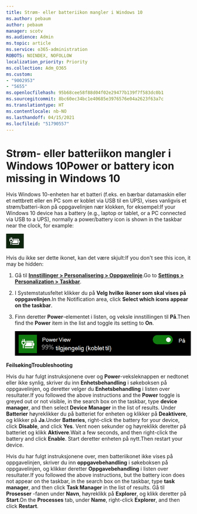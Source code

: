 ```yaml
---
title: Strøm- eller batteriikon mangler i Windows 10
ms.author: pebaum
author: pebaum
manager: scotv
ms.audience: Admin
ms.topic: article
ms.service: o365-administration
ROBOTS: NOINDEX, NOFOLLOW
localization_priority: Priority
ms.collection: Adm_O365
ms.custom:
- "9002953"
- "5655"
ms.openlocfilehash: 95b68cee58f88d04f02e29477b139f7f583dc0b1
ms.sourcegitcommit: 8bc60ec34bc1e40685e3976576e04a2623f63a7c
ms.translationtype: HT
ms.contentlocale: nb-NO
ms.lasthandoff: 04/15/2021
ms.locfileid: "51790557"
---
```

# <a name="power-or-battery-icon-missing-in-windows-10"></a><span data-ttu-id="4b1ef-102">Strøm- eller batteriikon mangler i Windows 10</span><span class="sxs-lookup"><span data-stu-id="4b1ef-102">Power or battery icon missing in Windows 10</span></span>

<span data-ttu-id="4b1ef-103">Hvis Windows 10-enheten har et batteri (f.eks. en bærbar datamaskin eller et nettbrett eller en PC som er koblet via USB til en UPS), vises vanligvis et strøm/batteri-ikon på oppgavelinjen nær klokken, for eksempel:</span><span class="sxs-lookup"><span data-stu-id="4b1ef-103">If your Windows 10 device has a battery (e.g., laptop or tablet, or a PC connected via USB to a UPS), normally a power/battery icon is shown in the taskbar near the clock, for example:</span></span>

![Batteriikon](media/battery-icon.png)

<span data-ttu-id="4b1ef-105">Hvis du ikke ser dette ikonet, kan det være skjult:</span><span class="sxs-lookup"><span data-stu-id="4b1ef-105">If you don't see this icon, it may be hidden:</span></span>

1. <span data-ttu-id="4b1ef-106">Gå til **[Innstillinger > Personalisering > Oppgavelinje](ms-settings:taskbar?activationSource=GetHelp)**.</span><span class="sxs-lookup"><span data-stu-id="4b1ef-106">Go to **[Settings > Personalization > Taskbar](ms-settings:taskbar?activationSource=GetHelp)**.</span></span>

2. <span data-ttu-id="4b1ef-107">I Systemstatusfeltet klikker du på **Velg hvilke ikoner som skal vises på oppgavelinjen**.</span><span class="sxs-lookup"><span data-stu-id="4b1ef-107">In the Notification area, click **Select which icons appear on the taskbar**.</span></span>

3. <span data-ttu-id="4b1ef-108">Finn deretter **Power**-elementet i listen, og veksle innstillingen til **På**.</span><span class="sxs-lookup"><span data-stu-id="4b1ef-108">Then find the **Power** item in the list and toggle its setting to **On**.</span></span>

    ![Vis strømikonet i oppgavelinjen](media/power-icon-on.png)

<span data-ttu-id="4b1ef-110">**Feilsøking**</span><span class="sxs-lookup"><span data-stu-id="4b1ef-110">**Troubleshooting**</span></span>

<span data-ttu-id="4b1ef-111">Hvis du har fulgt instruksjonene over og **Power**-veksleknappen er nedtonet eller ikke synlig, skriver du inn **Enhetsbehandling** i søkeboksen på oppgavelinjen, og deretter velger du **Enhetsbehandling** i listen over resultater.</span><span class="sxs-lookup"><span data-stu-id="4b1ef-111">If you followed the above instructions and the **Power** toggle is greyed out or not visible, in the search box on the taskbar, type **device manager**, and then select **Device Manager** in the list of results.</span></span> <span data-ttu-id="4b1ef-112">Under **Batterier** høyreklikker du på batteriet for enheten og klikker på **Deaktivere**, og klikker på **Ja**.</span><span class="sxs-lookup"><span data-stu-id="4b1ef-112">Under **Batteries**, right-click the battery for your device, click **Disable**, and click **Yes**.</span></span> <span data-ttu-id="4b1ef-113">Vent noen sekunder og høyreklikk deretter på batteriet og klikk **Aktivere**.</span><span class="sxs-lookup"><span data-stu-id="4b1ef-113">Wait a few seconds, and then right-click the battery and click **Enable**.</span></span> <span data-ttu-id="4b1ef-114">Start deretter enheten på nytt.</span><span class="sxs-lookup"><span data-stu-id="4b1ef-114">Then restart your device.</span></span>

<span data-ttu-id="4b1ef-115">Hvis du har fulgt instruksjonene over, men batteriikonet ikke vises på oppgavelinjen, skriver du inn **oppgavebehandling** i søkeboksen på oppgavelinjen, og klikker deretter **Oppgavebehandling** i listen over resultater.</span><span class="sxs-lookup"><span data-stu-id="4b1ef-115">If you followed the above instructions, but the battery icon does not appear on the taskbar, in the search box on the taskbar, type **task manager**, and then click **Task Manager** in the list of results.</span></span> <span data-ttu-id="4b1ef-116">Gå til **Prosesser** -fanen under **Navn**, høyreklikk på **Explorer**, og klikk deretter på **Start**.</span><span class="sxs-lookup"><span data-stu-id="4b1ef-116">On the **Processes** tab, under **Name**, right-click **Explorer**, and then click **Restart**.</span></span>
